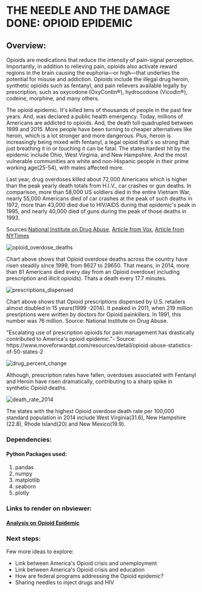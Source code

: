 # THE NEEDLE AND THE DAMAGE DONE: OPIOID EPIDEMIC

## Overview:
<p>Opioids are medications that reduce the intensity of pain-signal perception. Importantly, in addition to relieving pain, opioids also activate reward regions in the brain causing the euphoria—or high—that underlies the potential for misuse and addiction. Opioids include the illegal drug heroin, synthetic opioids such as fentanyl, and pain relievers available legally by prescription, such as oxycodone (OxyContin®), hydrocodone (Vicodin®), codeine, morphine, and many others.</p>

<p>The opioid epidemic. It's killed tens of thousands of people in the past few years. And, was declared a public health emergency. Today, millions of Americans are addicted to opioids. And, the death toll quadrupled between 1999 and 2015. More people have been turning to cheaper alternatives like heroin, which is a lot stronger and more dangerous. Plus, heroin is increasingly being mixed with fentanyl, a legal opioid that's so strong that just breathing it in or touching it can be fatal. The states hardest hit by the epidemic include Ohio, West Virginia, and New Hampshire. And the most vulnerable communities are white and non-Hispanic people in their prime working age(25-54), with males affected more.</p>

<p>Last year, drug overdoses killed about 72,000 Americans which is higher than the peak yearly death totals from H.I.V., car crashes or gun deaths. In comparison, more than 58,000 US soldiers died in the entire Vietnam War, nearly 55,000 Americans died of car crashes at the peak of such deaths in 1972, more than 43,000 died due to HIV/AIDS during that epidemic's peak in 1995, and nearly 40,000 died of guns during the peak of those deaths in 1993.</p>
<p>Sources:<a href="https://www.drugabuse.gov/related-topics/trends-statistics/overdose-death-rates">National Institute on Drug Abuse</a>, <a href="https://www.vox.com/science-and-health/2017/3/23/14987892/opioid-heroin-epidemic-charts">Article from Vox</a>, <a href="https://www.nytimes.com/2018/08/15/upshot/opioids-overdose-deaths-rising-fentanyl.html"> Article from NYTimes</a>

![opioid_overdose_deaths](https://user-images.githubusercontent.com/31700068/44609431-6c6b8780-a7ac-11e8-83a5-b11f035fa901.png)
<p>Chart above shows that Opioid overdose deaths across the country have risen steadily since 1999, from 8627 to 29650. That means, in 2014, more than 81 Americans died every day from an Opioid overdose( including prescription and illicit opioids). Thats a death every 17.7 minutes. </p>

![prescriptions_dispensed](https://user-images.githubusercontent.com/31700068/44609478-a0df4380-a7ac-11e8-8a86-076ca3cac12e.png)
<p>Chart above shows that Opioid prescriptions dispensed by U.S. retailers almost doubled in 15 years(1999 -2014). It peaked in 2011, when 219 million presriptions were written by doctors for Opioid painkillers. In 1991, this number was 76 million. Source: National Institute on Drug Abuse.</p> </font>
<p>"Escalating use of prescription opioids for pain management has drastically contributed to America's opioid epidemic."- Source: https://www.moveforwardpt.com/resources/detail/opioid-abuse-statistics-of-50-states-2</p>

![drug_percent_change](https://user-images.githubusercontent.com/31700068/44808749-e5d6f180-ab81-11e8-83b5-7c4c0b8822b2.png)
<p>Although, prescription rates have fallen, overdoses associated with Fentanyl and Heroin have risen dramatically, contributing to a sharp spike in synthetic Opioid deaths. </p>

![death_rate_2014](https://user-images.githubusercontent.com/31700068/44809213-eb810700-ab82-11e8-826c-671a96a6b44d.png)
<p>The states with the highest Opioid overdose death rate per 100,000 standard population in 2014 include West Virginia(31.6), New Hampshire (22.8), Rhode Island(20) and New Mexico(19.9). </p>

### Dependencies:

#### Python Packages used:
<ol>
	<li>pandas</li>
	<li>numpy</li>
	<li>matplotlib</li>
	<li>seaborn</li>	
	<li>plotly</li>
</ol>

### Links to render on nbviewer:
#### <a href="http://nbviewer.jupyter.org/github/Sunanda1/Opioid_Epidemic/blob/master/Jupyter%20Notebook/Opioid_epidemic.ipynb">Analysis on Opioid Epidemic</a>

### Next steps:
<p> Few more ideas to explore: 
<ul><li> Link between America's Opioid crisis and unemployment</li>
    <li> Link between America's Opioid crisis and education</li>
    <li> How are federal programs addressing the Opioid epidemic?</li>
    <li> Sharing needles to inject drugs and HIV </li></ul>	
</p>

